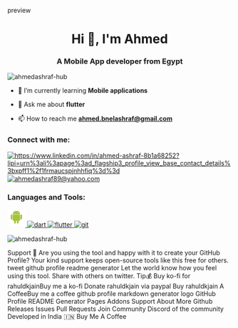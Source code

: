 
preview
<h1 align="center">Hi 👋, I'm Ahmed</h1>
<h3 align="center">A Mobile App developer from Egypt</h3>

<p align="left"> <img src="https://komarev.com/ghpvc/?username=ahmedashraf-hub&label=Profile%20views&color=0e75b6&style=flat" alt="ahmedashraf-hub" /> </p>

- 🌱 I’m currently learning **Mobile applications**

- 💬 Ask me about **flutter**

- 📫 How to reach me **ahmed.bnelashraf@gmail.com**

<h3 align="left">Connect with me:</h3>
<p align="left">
<a href="https://linkedin.com/in/https://www.linkedin.com/in/ahmed-ashraf-8b1a68252?lipi=urn%3ali%3apage%3ad_flagship3_profile_view_base_contact_details%3bxpff1%2f1frmaucspjnhhfiq%3d%3d" target="blank"><img align="center" src="https://raw.githubusercontent.com/rahuldkjain/github-profile-readme-generator/master/src/images/icons/Social/linked-in-alt.svg" alt="https://www.linkedin.com/in/ahmed-ashraf-8b1a68252?lipi=urn%3ali%3apage%3ad_flagship3_profile_view_base_contact_details%3bxpff1%2f1frmaucspjnhhfiq%3d%3d" height="30" width="40" /></a>
<a href="https://fb.com/ahmedashraf89@yahoo.com" target="blank"><img align="center" src="https://raw.githubusercontent.com/rahuldkjain/github-profile-readme-generator/master/src/images/icons/Social/facebook.svg" alt="ahmedashraf89@yahoo.com" height="30" width="40" /></a>
</p>

<h3 align="left">Languages and Tools:</h3>
<p align="left"> <a href="https://developer.android.com" target="_blank" rel="noreferrer"> <img src="https://raw.githubusercontent.com/devicons/devicon/master/icons/android/android-original-wordmark.svg" alt="android" width="40" height="40"/> </a> <a href="https://dart.dev" target="_blank" rel="noreferrer"> <img src="https://www.vectorlogo.zone/logos/dartlang/dartlang-icon.svg" alt="dart" width="40" height="40"/> </a> <a href="https://flutter.dev" target="_blank" rel="noreferrer"> <img src="https://www.vectorlogo.zone/logos/flutterio/flutterio-icon.svg" alt="flutter" width="40" height="40"/> </a> <a href="https://git-scm.com/" target="_blank" rel="noreferrer"> <img src="https://www.vectorlogo.zone/logos/git-scm/git-scm-icon.svg" alt="git" width="40" height="40"/> </a> </p>

<p><img align="center" src="https://github-readme-stats.vercel.app/api/top-langs?username=ahmedashraf-hub&show_icons=true&locale=en&layout=compact" alt="ahmedashraf-hub" /></p>

Support 🙏
Are you using the tool and happy with it to create your GitHub Profile?
Your kind support keeps open-source tools like this free for others.
tweet github profile readme generator
Let the world know how you feel using this tool. Share with others on twitter.
Tip💰
Buy ko-fi for rahuldkjainBuy me a ko-fi
Donate rahuldkjain via paypal
Buy rahuldkjain A CoffeeBuy me a coffee
github profile markdown generator logo
GitHub Profile README Generator
Pages
Addons
Support
About
More
Github
Releases
Issues
Pull Requests
Join Community
Discord of the community
Developed in India 🇮🇳
Buy Me A Coffee
